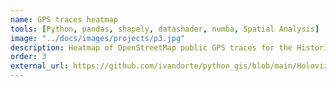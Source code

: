 ```yaml
---
name: GPS traces heatmap
tools: [Python, pandas, shapely, datashader, numba, Spatial Analysis]
image: "../docs/images/projects/p3.jpg"
description: Heatmap of OpenStreetMap public GPS traces for the Historic Center of Rome.
order: 3
external_url: https://github.com/ivandorte/python_gis/blob/main/Holoviz/02_datashader_osm.ipynb
---
```

